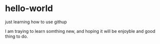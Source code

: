 # hello-world
just learning how to use githup


I am traying to learn somthing new, and hoping it will be enjoyble and good thing to do.

